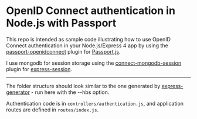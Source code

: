 # OpenID Connect authentication in Node.js with Passport

This repo is intended as sample code illustrating how to use OpenID Connect authentication in your Node.js/Express 4 app by using the [passport-openidconnect](https://www.npmjs.com/package/passport-openidconnect) plugin for [Passport.js](http://passportjs.org/).

I use mongodb for session storage using the [connect-mongodb-session](https://www.npmjs.com/package/connect-mongodb-session) plugin for [express-session](https://www.npmjs.com/package/express-session).

---

The folder structure should look similar to the one generated by [express-generator](https://expressjs.com/en/starter/generator.html) - run here with the --hbs option.

Authentication code is in `controllers/authentication.js`, and application routes are defined in `routes/index.js`.
